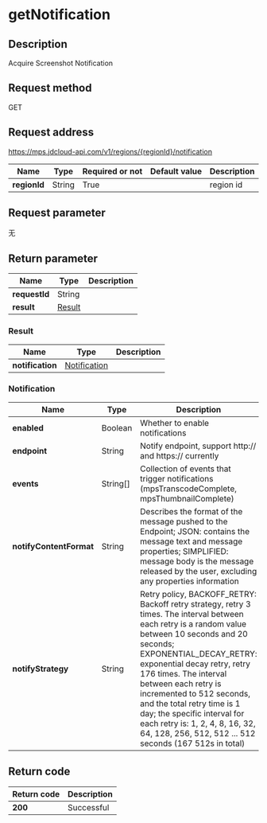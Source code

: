 # getNotification


## Description
Acquire Screenshot Notification

## Request method
GET

## Request address
https://mps.jdcloud-api.com/v1/regions/{regionId}/notification

|Name|Type|Required or not|Default value|Description|
|---|---|---|---|---|
|**regionId**|String|True||region id|

## Request parameter
无


## Return parameter
|Name|Type|Description|
|---|---|---|
|**requestId**|String||
|**result**|[Result](##Result)||


### <a name="Result">Result</a>
|Name|Type|Description|
|---|---|---|
|**notification**|[Notification](##Notification)||
### <a name="Notification">Notification</a>
|Name|Type|Description|
|---|---|---|
|**enabled**|Boolean|Whether to enable notifications|
|**endpoint**|String|Notify endpoint, support http:// and https:// currently|
|**events**|String[]|Collection of events that trigger notifications (mpsTranscodeComplete, mpsThumbnailComplete)|
|**notifyContentFormat**|String|Describes the format of the message pushed to the Endpoint; JSON: contains the message text and message properties; SIMPLIFIED: message body is the message released by the user, excluding any properties information|
|**notifyStrategy**|String|Retry policy, BACKOFF_RETRY: Backoff retry strategy, retry 3 times. The interval between each retry is a random value between 10 seconds and 20 seconds; EXPONENTIAL_DECAY_RETRY: exponential decay retry, retry 176 times.  The interval between each retry is incremented to 512 seconds, and the total retry time is 1 day; the specific interval for each retry is: 1, 2, 4, 8, 16, 32, 64, 128, 256, 512, 512 ... 512 seconds (167 512s in total)|

## Return code
|Return code|Description|
|---|---|
|**200**|Successful|
